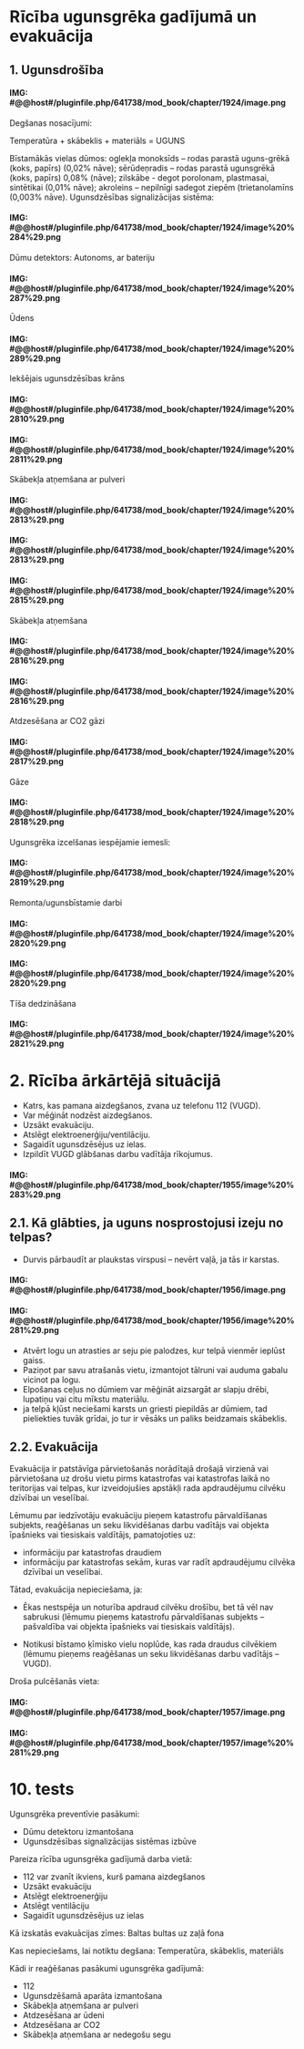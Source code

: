 # Rīcība ugunsgrēka gadījumā un evakuācija

## 1. Ugunsdrošība

#### IMG: #@@host#/pluginfile.php/641738/mod_book/chapter/1924/image.png

Degšanas nosacījumi:

Temperatūra + skābeklis + materiāls = UGUNS

Bīstamākās vielas dūmos:
oglekļa monoksīds – rodas parastā uguns-grēkā (koks, papīrs) (0,02% nāve);
sērūdeņradis – rodas parastā ugunsgrēkā (koks, papīrs) 0,08% (nāve);
zilskābe -  degot porolonam, plastmasai, sintētikai (0,01% nāve);
akroleins – nepilnīgi sadegot  ziepēm (trietanolamīns (0,003% nāve).
Ugunsdzēsības signalizācijas sistēma:

#### IMG: #@@host#/pluginfile.php/641738/mod_book/chapter/1924/image%20%284%29.png


Dūmu detektors:
Autonoms, ar bateriju



#### IMG: #@@host#/pluginfile.php/641738/mod_book/chapter/1924/image%20%287%29.png

Ūdens


#### IMG: #@@host#/pluginfile.php/641738/mod_book/chapter/1924/image%20%289%29.png

Iekšējais ugunsdzēsības krāns


#### IMG: #@@host#/pluginfile.php/641738/mod_book/chapter/1924/image%20%2810%29.png


#### IMG: #@@host#/pluginfile.php/641738/mod_book/chapter/1924/image%20%2811%29.png


Skābekļa atņemšana
ar pulveri


#### IMG: #@@host#/pluginfile.php/641738/mod_book/chapter/1924/image%20%2813%29.png


#### IMG: #@@host#/pluginfile.php/641738/mod_book/chapter/1924/image%20%2813%29.png


#### IMG: #@@host#/pluginfile.php/641738/mod_book/chapter/1924/image%20%2815%29.png


Skābekļa atņemšana


#### IMG: #@@host#/pluginfile.php/641738/mod_book/chapter/1924/image%20%2816%29.png


#### IMG: #@@host#/pluginfile.php/641738/mod_book/chapter/1924/image%20%2816%29.png


Atdzesēšana ar CO2 gāzi


#### IMG: #@@host#/pluginfile.php/641738/mod_book/chapter/1924/image%20%2817%29.png


Gāze


#### IMG: #@@host#/pluginfile.php/641738/mod_book/chapter/1924/image%20%2818%29.png


Ugunsgrēka izcelšanas iespējamie iemesli:


#### IMG: #@@host#/pluginfile.php/641738/mod_book/chapter/1924/image%20%2819%29.png


Remonta/ugunsbīstamie darbi


#### IMG: #@@host#/pluginfile.php/641738/mod_book/chapter/1924/image%20%2820%29.png


#### IMG: #@@host#/pluginfile.php/641738/mod_book/chapter/1924/image%20%2820%29.png


Tīša dedzināšana


#### IMG: #@@host#/pluginfile.php/641738/mod_book/chapter/1924/image%20%2821%29.png




# 2. Rīcība ārkārtējā situācijā

 - Katrs, kas pamana aizdegšanos, zvana uz telefonu 112 (VUGD).
 - Var mēģināt nodzēst aizdegšanos.
 - Uzsākt evakuāciju.
 - Atslēgt elektroenerģiju/ventilāciju.
 - Sagaidīt ugunsdzēsējus uz ielas.
 - Izpildīt VUGD glābšanas darbu vadītāja rīkojumus.
 
 
#### IMG: #@@host#/pluginfile.php/641738/mod_book/chapter/1955/image%20%283%29.png
 

## 2.1. Kā glābties, ja uguns nosprostojusi izeju no telpas?

 - Durvis pārbaudīt ar plaukstas virspusi – nevērt vaļā, ja tās ir karstas.


#### IMG: #@@host#/pluginfile.php/641738/mod_book/chapter/1956/image.png


#### IMG: #@@host#/pluginfile.php/641738/mod_book/chapter/1956/image%20%281%29.png

 - Atvērt logu un atrasties ar seju  pie palodzes, kur  telpā vienmēr ieplūst gaiss.
 - Paziņot par savu atrašanās vietu, izmantojot tālruni vai auduma gabalu vicinot pa logu.
 - Elpošanas ceļus no  dūmiem var mēģināt aizsargāt ar slapju drēbi, lupatiņu vai citu mīkstu materiālu.
 - ja telpā kļūst neciešami karsts un griesti piepildās ar dūmiem, tad pieliekties tuvāk grīdai, jo tur ir vēsāks un paliks beidzamais skābeklis.

## 2.2. Evakuācija

Evakuācija ir patstāvīga pārvietošanās norādītajā drošajā virzienā vai pārvietošana uz drošu vietu pirms katastrofas vai katastrofas laikā no teritorijas vai telpas, kur izveidojušies apstākļi rada apdraudējumu cilvēku dzīvībai un veselībai.

Lēmumu par iedzīvotāju evakuāciju pieņem katastrofu pārvaldīšanas subjekts, reaģēšanas un seku likvidēšanas darbu vadītājs vai objekta īpašnieks vai tiesiskais valdītājs, pamatojoties uz:

 - informāciju par katastrofas draudiem
 - informāciju par katastrofas sekām, kuras var radīt apdraudējumu cilvēka dzīvībai un veselībai.

Tātad, evakuācija nepieciešama, ja:

 - Ēkas nestspēja un noturība apdraud cilvēku drošību, bet tā vēl nav sabrukusi (lēmumu pieņems katastrofu pārvaldīšanas subjekts – pašvaldība vai objekta īpašnieks vai tiesiskais valdītājs). 
 
 - Notikusi bīstamo ķīmisko vielu noplūde, kas rada draudus cilvēkiem (lēmumu pieņems reaģēšanas un seku likvidēšanas darbu vadītājs – VUGD).
 
 
Droša pulcēšanās vieta:


#### IMG: #@@host#/pluginfile.php/641738/mod_book/chapter/1957/image.png

#### IMG: #@@host#/pluginfile.php/641738/mod_book/chapter/1957/image%20%281%29.png


# 10. tests

Ugunsgrēka preventīvie pasākumi:
 - Dūmu detektoru izmantošana
 - Ugunsdzēsības signalizācijas sistēmas izbūve


Pareiza rīcība ugunsgrēka gadījumā darba vietā:
 - 112 var zvanīt ikviens, kurš pamana aizdegšanos
 - Uzsākt evakuāciju
 - Atslēgt elektroenerģiju
 - Atslēgt ventilāciju
 - Sagaidīt ugunsdzēsējus uz ielas

Kā izskatās evakuācijas zīmes: Baltas bultas uz zaļā fona

Kas nepieciešams, lai notiktu degšana: Temperatūra, skābeklis, materiāls

Kādi ir reaģēšanas pasākumi ugunsgrēka gadījumā:
 - 112
 - Ugunsdzēšamā aparāta izmantošana
 - Skābekļa atņemšana ar pulveri
 - Atdzesēšana ar ūdeni
 - Atdzesēšana ar CO2
 - Skābekļa atņemšana ar nedegošu segu


